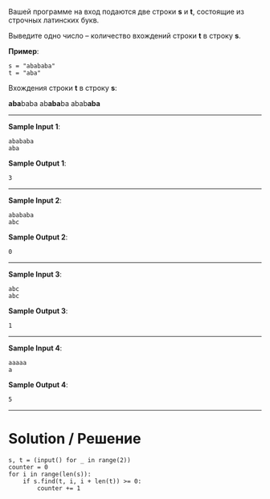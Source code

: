 Вашей программе на вход подаются две строки **s** и **t**, состоящие из строчных латинских букв.

Выведите одно число – количество вхождений строки **t** в строку **s**.

**Пример**:

```
s = "abababa"
t = "aba"
```

Вхождения строки **t** в строку **s**:

**aba**baba
ab**aba**ba
abab**aba**﻿

---

**Sample Input 1**:

```
abababa
aba
```

**Sample Output 1**:

`3`

---

**Sample Input 2**:

```
abababa
abc
```

**Sample Output 2**:

`0`

---

**Sample Input 3**:

```
abc
abc
```

**Sample Output 3**:

`1`

---

**Sample Input 4**:

```
aaaaa
a
```

**Sample Output 4**:

`5`

---

# Solution / Решение

```
s, t = (input() for _ in range(2))
counter = 0
for i in range(len(s)):
    if s.find(t, i, i + len(t)) >= 0:
        counter += 1
```
